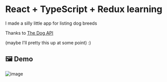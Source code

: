 # React + TypeScript + Redux learning

I made a silly little app for listing dog breeds  

Thanks to [The Dog API](https://www.thedogapi.com/)

(maybe I'll pretty this up at some point) :) 

## 🖼️ Demo  
![image](https://github.com/Harringtron/demo-app/assets/22531880/52004082-1391-4eb5-961f-fb39c5635ed8)
